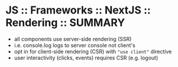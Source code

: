 # JS :: Frameworks :: NextJS :: Rendering :: SUMMARY

- all components use server-side rendering (SSR)
- i.e. console.log logs to server console not client's
- opt in for client-side rendering (CSR) with `"use client"` directive
- user interactivity (clicks, events) requires CSR (e.g. logout)
